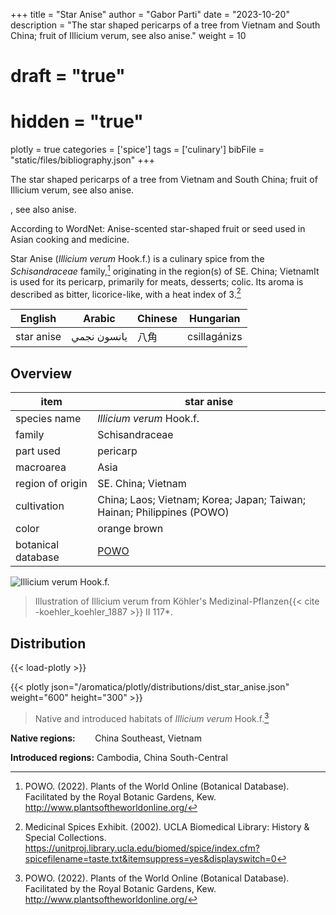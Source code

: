 +++
title = "Star Anise"
author = "Gabor Parti"
date = "2023-10-20"
description = "The star shaped pericarps of a tree from Vietnam and South China; fruit of Illicium verum, see also anise."
weight = 10
# draft = "true"
# hidden = "true"
plotly = true
categories = ['spice']
tags = ['culinary']
bibFile = "static/files/bibliography.json"
+++

The star shaped pericarps of a tree from Vietnam and South China; fruit of Illicium verum, see also anise.

, see also anise.

According to WordNet: Anise-scented star-shaped fruit or seed used in Asian cooking and medicine.

Star Anise (*Illicium verum* Hook.f.) is a culinary spice from the *Schisandraceae* family,[^powo] originating in the region(s) of SE. China; VietnamIt is used for its pericarp, primarily for meats, desserts; colic. Its aroma is described as bitter, licorice-like, with a heat index of 3.[^ucla_medicinal_2002]

|  English |   Arabic  |Chinese|  Hungarian |
|----------|-----------|-------|------------|
|star anise|يانسون نجمي|   八角  |csillagánizs|

## Overview

|       item       |                              star anise                              |
|------------------|----------------------------------------------------------------------|
|   species name   |                       *Illicium verum* Hook.f.                       |
|      family      |                            Schisandraceae                            |
|     part used    |                               pericarp                               |
|     macroarea    |                                 Asia                                 |
| region of origin |                          SE. China; Vietnam                          |
|    cultivation   |China; Laos; Vietnam; Korea; Japan; Taiwan; Hainan; Philippines (POWO)|
|       color      |                             orange brown                             |
|botanical database|          [POWO](https://powo.science.kew.org/taxon/554553-1)         |

![*Illicium verum* Hook.f.](/images/illustrations/star_anise.png?height=50vw "Illustration of Illicium verum from Köhler's Medizinal-Pflanzen")

>Illustration of Illicium verum from Köhler's Medizinal-Pflanzen{{< cite -koehler_koehler_1887 >}} II 117*.

## Distribution

{{< load-plotly >}}

{{< plotly json="/aromatica/plotly/distributions/dist_star_anise.json" weight="600" height="300" >}}

>Native and introduced habitats of *Illicium verum* Hook.f.[^powo]

**Native regions:** &nbsp; &nbsp; &nbsp; &nbsp;China Southeast, Vietnam

**Introduced regions:** Cambodia, China South-Central

[^powo]: POWO. (2022). Plants of the World Online (Botanical Database). Facilitated by the Royal Botanic Gardens, Kew. http://www.plantsoftheworldonline.org/
[^ucla_medicinal_2002]: Medicinal Spices Exhibit. (2002). UCLA Biomedical Library: History & Special Collections. https://unitproj.library.ucla.edu/biomed/spice/index.cfm?spicefilename=taste.txt&itemsuppress=yes&displayswitch=0


